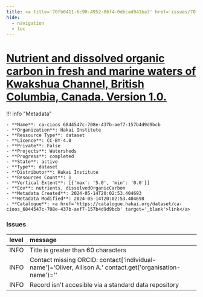 ```yaml
---
title: <a title='70fb0411-6c90-4952-86f4-0dbcad941ba3' href='issues/70fb0411-6c90-4952-86f4-0dbcad941ba3/' target='_blank'>Nutrient and dissolved organic carbon in fresh and marine waters of Kwakshua Channel, British Columbia, Canada. Version 1.0.</a>
hide:
  - navigation
  - toc
---
```


# <a title='70fb0411-6c90-4952-86f4-0dbcad941ba3' href='issues/70fb0411-6c90-4952-86f4-0dbcad941ba3/' target='_blank'>Nutrient and dissolved organic carbon in fresh and marine waters of Kwakshua Channel, British Columbia, Canada. Version 1.0.</a>

<div id='map'></div>

!!! info "Metadata"
    
    - **Name**: ca-cioos_6844547c-708e-437b-aef7-157b4d9d9bcb 
    - **Organization**: Hakai Institute 
    - **Ressource Type**: dataset 
    - **Licence**: CC-BY-4.0 
    - **Private**: False 
    - **Projects**: Watersheds 
    - **Progress**: completed 
    - **State**: active 
    - **Type**: dataset 
    - **Distributor**: Hakai Institute 
    - **Resources Count**: 1 
    - **Vertical Extent**: [{'max': '5.0', 'min': '0.0'}] 
    - **Eov**: nutrients, dissolvedOrganicCarbon 
    - **Metadata Created**: 2024-05-14T20:02:53.404693 
    - **Metadata Modified**: 2024-05-14T20:02:53.404698 
    - **Catalogue**: <a href='https://catalogue.hakai.org/dataset/ca-cioos_6844547c-708e-437b-aef7-157b4d9d9bcb' target='_blank'>link</a> 

### Issues

| level   | message                                                                                                    |
|:--------|:-----------------------------------------------------------------------------------------------------------|
| INFO    | Title is greater than 60 characters                                                                        |
| INFO    | Contact missing ORCID: contact['individual-name']='Oliver, Allison A.' contact.get('organisation-name')='' |
| INFO    | Record isn't accesible via a standard data repository                                                      |

<script>
   document.addEventListener("DOMContentLoaded", function() {
    var map = L.map('map').setView([51.505, -125.09], 5);
    L.tileLayer('https://tile.openstreetmap.org/{z}/{x}/{y}.png', {
        maxZoom: 19,
        attribution: '&copy; <a href="http://www.openstreetmap.org/copyright">OpenStreetMap</a>'
    }).addTo(map);
    var geojsonFeature = {
        "type": "Feature",
        "properties": {
            "name" : "<a title='70fb0411-6c90-4952-86f4-0dbcad941ba3' href='issues/70fb0411-6c90-4952-86f4-0dbcad941ba3/' target='_blank'>Nutrient and dissolved organic carbon in fresh and marine waters of Kwakshua Channel, British Columbia, Canada. Version 1.0.</a>"
        },
        "geometry": {'type': 'Polygon', 'coordinates': [[[-128.15445681, 51.61731613], [-127.95404703, 51.61731613], [-127.95404703, 51.71899959], [-128.15445681, 51.71899959], [-128.15445681, 51.61731613]]]}
    }
    L.geoJSON(geojsonFeature).addTo(map);
   })
</script>